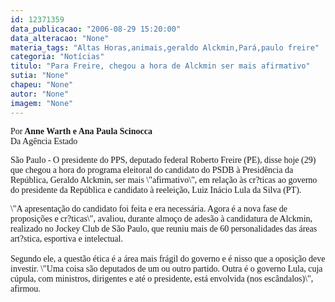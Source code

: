 ```yaml
---
id: 12371359
data_publicacao: "2006-08-29 15:20:00"
data_alteracao: "None"
materia_tags: "Altas Horas,animais,geraldo Alckmin,Pará,paulo freire"
categoria: "Notícias"
titulo: "Para Freire, chegou a hora de Alckmin ser mais afirmativo"
sutia: "None"
chapeu: "None"
autor: "None"
imagem: "None"
---
```

<p><P><FONT face=Verdana>Por<STRONG> Anne Warth e Ana Paula Scinocca<BR></STRONG>Da Agência Estado</FONT></P></p>
<p><P><FONT face=Verdana>São Paulo - O presidente do PPS,&nbsp;deputado federal&nbsp;Roberto Freire (PE), disse hoje (29) que chegou a hora do programa eleitoral do candidato do PSDB à Presidência da República, Geraldo Alckmin, ser mais \"afirmativo\", em relação às cr?ticas ao governo do presidente da República e candidato à reeleição, Luiz Inácio Lula da Silva (PT). </FONT></P></p>
<p><P><FONT face=Verdana>\"A apresentação do candidato foi feita e era necessária. Agora é a nova fase de proposições e cr?ticas\", avaliou, durante almoço de adesão à candidatura de Alckmin, realizado no Jockey Club de São Paulo, que reuniu mais de 60 personalidades das áreas art?stica, esportiva e intelectual.<BR><BR>Segundo ele, a questão ética é a área mais frágil do governo e é nisso que a oposição deve investir. \"Uma coisa são deputados de um ou outro partido. Outra é o governo Lula, cuja cúpula, com ministros, dirigentes e até o presidente, está envolvida (nos escândalos)\", afirmou.</FONT></P> </p>
